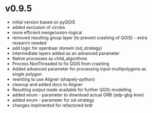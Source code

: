 
# v0.9.5 

 - initial version based on pyQGIS
 - added exclusion of circles
 - more efficient merge/union-logical
 - removed resulting group layer (to prevent crashing of QGIS) - extra research needed
 - add logic for openbaar domein (od_strategy)
 - intermediate layers added as an advanced parameter
 - Native processes as child_algorithms
 - Process NonThreaded to fix QGIS from crashing
 - Added advanced parameter for processing input-multipolygons as single polygon
 - rewriting to use Aligner (shapely-python)
 - cleanup and added docs to Aligner
 - Resulting output made available for further QGIS-modelling
 - added enum - parameter to download actual GRB (adp-gbg-knw)
 - added enum - parameter for od-strategy
 - changes implmented for refactored brdr

